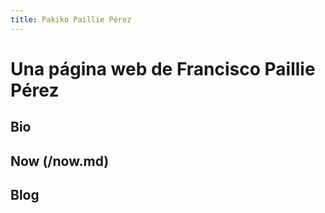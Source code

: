 ```yaml
---
title: Pakiko Paillie Pérez
---
```

# Una página web de Francisco Paillie Pérez

## Bio

## Now (/now.md)

## Blog

